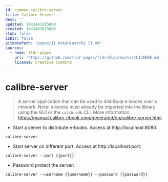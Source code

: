 ```yaml
---
id: common.calibre-server
title: Calibre Server
desc: ''
updated: 1642441815000
created: 1642441815000
stub: false
isDir: false
gitNotePath: 'pages/{{ noteHiearchy }}.md'
sources:
  - name: tldr-pages
    url: 'https://github.com/tldr-pages/tldr/blob/master/LICENSE.md'
    license: Creative Commons
---
```

# calibre-server

> A server application that can be used to distribute e-books over a network.
> Note: e-books must already be imported into the library using the GUI or the `calibredb` CLI.
> More information: <https://manual.calibre-ebook.com/generated/en/calibre-server.html>.

- Start a server to distribute e-books. Access at http&#x3A;//localhost:8080:

`calibre-server`

- Start server on different port. Access at http&#x3A;//localhost:port:

`calibre-server --port {{port}}`

- Password protect the server:

`calibre-server --username {{username}} --password {{password}}`

